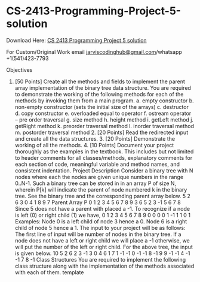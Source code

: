 # CS-2413-Programming-Project-5-solution

Download Here: [CS 2413 Programming Project 5 solution](https://jarviscodinghub.com/assignment/cs-2413-programming-project-5-solution/)

For Custom/Original Work email jarviscodinghub@gmail.com/whatsapp +1(541)423-7793

Objectives
1. [50 Points] Create all the methods and fields to implement the parent array implementation of the binary tree data structure. You are required to demonstrate the working of the following methods for each of the methods by invoking them from a main program. a. empty constructor b. non-empty constructor (sets the initial size of the arrays) c. destructor d. copy constructor e. overloaded equal to operator f. ostream operator – pre order traversal g. size method h. height method i. getLeft method j. getRight method k. preorder traversal method l. inorder traversal method m. postorder traversal method 2. [20 Points] Read the redirected input and create all the data structures. 3. [20 Points] Demonstrate the working of all the methods. 4. [10 Points] Document your project thoroughly as the examples in the textbook. This includes but not limited to header comments for all classes/methods, explanatory comments for each section of code, meaningful variable and method names, and consistent indentation.
Project Description
Consider a binary tree with N nodes where each the nodes are given unique numbers in the range 0..N-1. Such a binary tree can be stored in in an array P of size N, wherein P[k] will indicate the parent of node numbered k in the binary tree. See the binary tree and the corresponding parent array below.
5
2 6
3
0 4
1
8
9
7
Parent Array P
0 1 2 3 4 5 6 7 8 9 3 6 5 2 3 -1 5 6 7 8
Since 5 does not have a parent with placed a -1.
To recognize if a node is left (0) or right child (1) we have,
0 1 2 3 4 5 6 7 8 9 0 0 0 0 1 -1 1 1 0 1
Examples: Node 0 is a left child of node 3 hence a 0. Node 6 is a right child of node 5 hence a 1.
The input to your project will be as follows: The first line of input will be number of nodes in the binary tree. If a node does not have a left or right child we will place a -1 otherwise, we will put the number of the left or right child. For the above tree, the input is given below.
10 5 2 6 2 3 -1 3 0 4 6 1 7 1 -1 -1 0 -1 -1 8 -1 9 9 -1 -1 4 -1 -1 7 8 -1
Class Structures
You are required to implement the following class structure along with the implementation of the methods associated with each of them.
template
